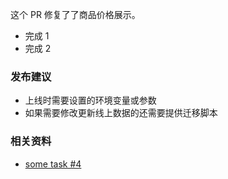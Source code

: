 <!--
  描述在 PR 中完成的事项。
-->

这个 PR 修复了了商品价格展示。

- 完成 1
- 完成 2

### 发布建议

- 上线时需要设置的环境变量或参数
- 如果需要修改更新线上数据的还需要提供迁移脚本

### 相关资料

- [some task #4](https://github.com/adventurer-tech/roadmap/issues/4)
